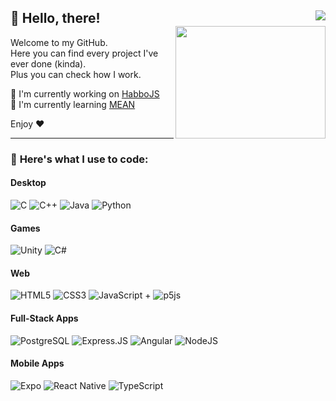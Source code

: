## 👋 **Hello, there!** <a href="https://www.buymeacoffee.com/angelobdev"><img align="right" src="https://img.shields.io/badge/Buy%20Me%20a%20Coffee-ffdd00?style=flat&logo=buy-me-a-coffee&logoColor=black"></a><br><img align="right" width="240" height="180" src="https://media.tenor.com/zRFh1MO6ErgAAAAM/zach-galifianakis-smile.gif">

Welcome to my GitHub.  
Here you can find every project I've ever done (kinda).  
Plus you can check how I work.  

🔭 I'm currently working on [HabboJS](https://github.com/angelobdev/HabboJS)  
🌱 I'm currently learning [MEAN](https://en.wikipedia.org/wiki/MEAN_(solution_stack))

Enjoy ❤️

---

### 👾 **Here's what I use to code:**

#### Desktop
![C](https://img.shields.io/badge/C-00599C?style=for-the-badge&logo=c&logoColor=white) ![C++](https://img.shields.io/badge/C%2B%2B-00599C?style=for-the-badge&logo=c%2B%2B&logoColor=white) ![Java](https://img.shields.io/badge/Java-ED8B00?style=for-the-badge&logo=openjdk&logoColor=white) ![Python](https://img.shields.io/badge/Python-14354C?style=for-the-badge&logo=python&logoColor=white)

#### Games
![Unity](https://img.shields.io/badge/Unity-100000?style=for-the-badge&logo=unity&logoColor=white) ![C#](https://img.shields.io/badge/C%23-239120?style=for-the-badge&logo=c-sharp&logoColor=white)

#### Web
![HTML5](https://img.shields.io/badge/HTML5-E34F26?style=for-the-badge&logo=html5&logoColor=white) ![CSS3](https://img.shields.io/badge/CSS3-1572B6?style=for-the-badge&logo=css3&logoColor=white) ![JavaScript](https://img.shields.io/badge/JavaScript-F7DF1E?style=for-the-badge&logo=javascript&logoColor=black) + ![p5js](https://img.shields.io/badge/p5.js-ED225D?style=for-the-badge&logo=p5.js&logoColor=FFFFFF)

#### Full-Stack Apps
![PostgreSQL](https://img.shields.io/badge/PostgreSQL-316192?style=for-the-badge&logo=postgresql&logoColor=white) ![Express.JS](https://img.shields.io/badge/Express.js-404D59?style=for-the-badge) ![Angular](https://img.shields.io/badge/Angular-DD0031?style=for-the-badge&logo=angular&logoColor=white) ![NodeJS](https://img.shields.io/badge/Node.js-43853D?style=for-the-badge&logo=node.js&logoColor=white)

#### Mobile Apps
![Expo](https://img.shields.io/badge/expo-1C1E24?style=for-the-badge&logo=expo&logoColor=#D04A37) ![React Native](https://img.shields.io/badge/React_Native-20232A?style=for-the-badge&logo=react&logoColor=61DAFB) ![TypeScript](https://img.shields.io/badge/TypeScript-007ACC?style=for-the-badge&logo=typescript&logoColor=white)
